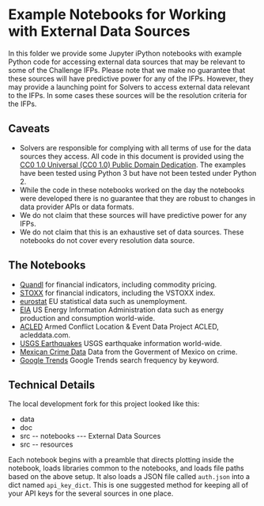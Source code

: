 # Example Notebooks for Working with External Data Sources

In this folder we provide some Jupyter iPython notebooks with example Python code for accessing external data sources that may be relevant to some of the Challenge IFPs.  Please note that we make no guarantee that these sources will have predictive power for any of the IFPs.  However, they may provide a launching point for Solvers to access external data relevant to the IFPs.  In some cases these sources will be the resolution criteria for the IFPs.

## Caveats

- Solvers are responsible for complying with all terms of use for the data sources they access.  All code in this document is provided using the [CC0 1.0 Universal (CC0 1.0) Public Domain Dedication](https://creativecommons.org/publicdomain/zero/1.0/).  The examples have been tested using Python 3 but have not been tested under Python 2.
- While the code in these notebooks worked on the day the notebooks were developed there is no guarantee that they are robust to changes in data provider APIs or data formats.
- We do not claim that these sources will have predictive power for any IFPs.
- We do not claim that this is an exhaustive set of data sources.  These notebooks do not cover every resolution data source.

## The Notebooks
- [Quandl](Quandl.ipynb) for financial indicators, including commodity pricing.
- [STOXX](STOXX.ipynb) for financial indicators, including the VSTOXX index.
- [eurostat](eurostat.ipynb) EU statistical data such as unemployment.
- [EIA](EIA.ipynb) US Energy Information Administration data such as energy production and consumption world-wide.
- [ACLED](ACLED.ipynb) Armed Conflict Location & Event Data Project ACLED, acleddata.com.
- [USGS Earthquakes](USGS%20Earthquakes.ipynb) USGS earthquake information world-wide.
- [Mexican Crime Data](Mexican%20Crime%20Statistics.ipynb) Data from the Goverment of Mexico on crime.
- [Google Trends](Google%20Trends.ipynb) Google Trends search frequency by keyword.

## Technical Details
The local development fork for this project looked like this:

- data
- doc
- src
-- notebooks
--- External Data Sources
- src -- resources

Each notebook begins with a preamble that directs plotting inside the notebook, loads libraries common to the notebooks, and loads file paths based on the above setup.  It also loads a JSON file called `auth.json` into a dict named `api_key_dict`.  This is one suggested method for keeping all of your API keys for the several sources in one place.
